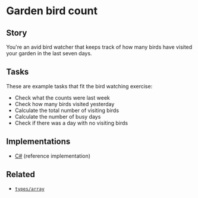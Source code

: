 # Garden bird count

## Story

You're an avid bird watcher that keeps track of how many birds have visited your garden in the last seven days.

## Tasks

These are example tasks that fit the bird watching exercise:

- Check what the counts were last week
- Check how many birds visited yesterday
- Calculate the total number of visiting birds
- Calculate the number of busy days
- Check if there was a day with no visiting birds

## Implementations

- [C#][implementation-csharp] (reference implementation)

## Related

- [`types/array`][types-array]

[types-array]: ../types/array.md
[implementation-csharp]: ../../languages/csharp/exercises/concept/arrays/.docs/instructions.md
